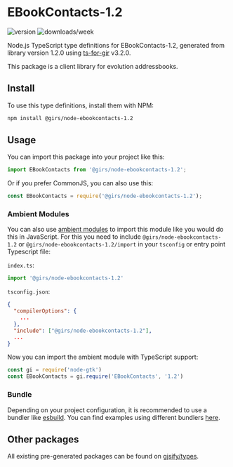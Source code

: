 
# EBookContacts-1.2

![version](https://img.shields.io/npm/v/@girs/node-ebookcontacts-1.2)
![downloads/week](https://img.shields.io/npm/dw/@girs/node-ebookcontacts-1.2)


Node.js TypeScript type definitions for EBookContacts-1.2, generated from library version 1.2.0 using [ts-for-gir](https://github.com/gjsify/ts-for-gir) v3.2.0.

This package is a client library for evolution addressbooks.

## Install

To use this type definitions, install them with NPM:
```bash
npm install @girs/node-ebookcontacts-1.2
```

## Usage

You can import this package into your project like this:
```ts
import EBookContacts from '@girs/node-ebookcontacts-1.2';
```

Or if you prefer CommonJS, you can also use this:
```ts
const EBookContacts = require('@girs/node-ebookcontacts-1.2');
```

### Ambient Modules

You can also use [ambient modules](https://github.com/gjsify/ts-for-gir/tree/main/packages/cli#ambient-modules) to import this module like you would do this in JavaScript.
For this you need to include `@girs/node-ebookcontacts-1.2` or `@girs/node-ebookcontacts-1.2/import` in your `tsconfig` or entry point Typescript file:

`index.ts`:
```ts
import '@girs/node-ebookcontacts-1.2'
```

`tsconfig.json`:
```json
{
  "compilerOptions": {
    ...
  },
  "include": ["@girs/node-ebookcontacts-1.2"],
  ...
}
```

Now you can import the ambient module with TypeScript support: 

```ts
const gi = require('node-gtk')
const EBookContacts = gi.require('EBookContacts', '1.2')
```


### Bundle

Depending on your project configuration, it is recommended to use a bundler like [esbuild](https://esbuild.github.io/). You can find examples using different bundlers [here](https://github.com/gjsify/ts-for-gir/tree/main/examples).

## Other packages

All existing pre-generated packages can be found on [gjsify/types](https://github.com/gjsify/types).

